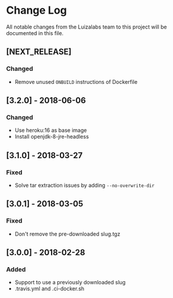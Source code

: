 # Change Log
All notable changes from the Luizalabs team to this project will be documented in this file.

## [NEXT_RELEASE]
### Changed
- Remove unused `ONBUILD` instructions of Dockerfile

## [3.2.0] - 2018-06-06
### Changed
- Use heroku:16 as base image
- Install openjdk-8-jre-headless

## [3.1.0] - 2018-03-27
### Fixed
- Solve tar extraction issues by adding `--no-overwrite-dir`

## [3.0.1] - 2018-03-05
### Fixed
- Don't remove the pre-downloaded slug.tgz

## [3.0.0] - 2018-02-28
### Added
- Support to use a previously downloaded slug
- .travis.yml and .ci-docker.sh
